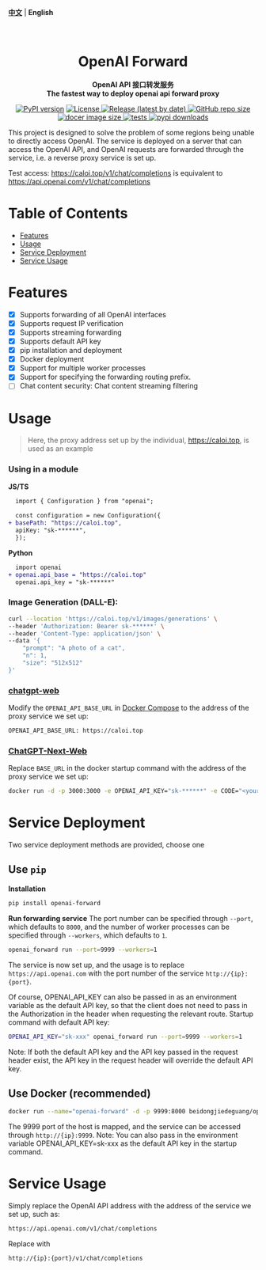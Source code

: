 [**中文**](./README_ZH.md) | **English**

<h1 align="center">
    <br>
    OpenAI Forward
    <br>
</h1>
<p align="center">
    <b> OpenAI API 接口转发服务 <br/>
    The fastest way to deploy openai api forward proxy </b>
</p>

<p align="center">
    <a href="https://pypi.org/project/openai-forward/"><img src="https://img.shields.io/pypi/v/openai-forward?color=brightgreen" alt="PyPI version" ></a>
    <a href="https://github.com/beidongjiedeguang/openai-forward/blob/main/LICENSE">
        <img alt="License" src="https://img.shields.io/github/license/beidongjiedeguang/openai-forward.svg?color=blue&style=flat-square">
    </a>
    <a href="https://github.com/beidongjiedeguang/openai-forward/releases">
        <img alt="Release (latest by date)" src="https://img.shields.io/github/v/release/beidongjiedeguang/openai-forward">
    </a>
    <a href="https://github.com/beidongjiedeguang/openai-forward">
        <img alt="GitHub repo size" src="https://img.shields.io/github/repo-size/beidongjiedeguang/openai-forward">
    </a>
    <a href="https://hub.docker.com/r/beidongjiedeguang/openai-forward">
        <img alt="docer image size" src="https://img.shields.io/docker/image-size/beidongjiedeguang/openai-forward?style=flat&label=docker image">
    </a>
    <a href="https://github.com/beidongjiedeguang/openai-forward/actions/workflows/run_tests.yaml">
        <img alt="tests" src="https://img.shields.io/github/actions/workflow/status/beidongjiedeguang/openai-forward/run_tests.yml?label=tests">
    </a>
    <a href="https://pypi.org/project/openai_forward/">
        <img alt="pypi downloads" src="https://img.shields.io/pypi/dm/openai_forward">
    </a>

</p>
This project is designed to solve the problem of some regions being unable to directly access OpenAI. The service is deployed on a server that can access the OpenAI API, and OpenAI requests are forwarded through the service, i.e. a reverse proxy service is set up. 

Test access: https://caloi.top/v1/chat/completions is equivalent to https://api.openai.com/v1/chat/completions 

# Table of Contents 

- [Features](#Features) 
- [Usage](#Usage) 
- [Service Deployment](#Service-Deployment) 
- [Service Usage](#Service-Usage) 

# Features 
- [x] Supports forwarding of all OpenAI interfaces 
- [x] Supports request IP verification 
- [x] Supports streaming forwarding 
- [x] Supports default API key 
- [x] pip installation and deployment 
- [x] Docker deployment 
- [x] Support for multiple worker processes
- [x] Support for specifying the forwarding routing prefix.
- [ ] Chat content security: Chat content streaming filtering 

# Usage 
> Here, the proxy address set up by the individual, https://caloi.top, is used as an example 

### Using in a module

**JS/TS**

```diff
  import { Configuration } from "openai";
  
  const configuration = new Configuration({
+ basePath: "https://caloi.top",
  apiKey: "sk-******",
  });
```

**Python**
```diff
  import openai
+ openai.api_base = "https://caloi.top"
  openai.api_key = "sk-******"
```

### Image Generation (DALL-E):
```bash 
curl --location 'https://caloi.top/v1/images/generations' \ 
--header 'Authorization: Bearer sk-******' \ 
--header 'Content-Type: application/json' \ 
--data '{ 
    "prompt": "A photo of a cat", 
    "n": 1, 
    "size": "512x512"
}' 
``` 

### [chatgpt-web](https://github.com/Chanzhaoyu/chatgpt-web) 
Modify the `OPENAI_API_BASE_URL` in [Docker Compose](https://github.com/Chanzhaoyu/chatgpt-web#docker-compose) to the address of the proxy service we set up: 
```bash 
OPENAI_API_BASE_URL: https://caloi.top 
``` 

### [ChatGPT-Next-Web](https://github.com/Yidadaa/ChatGPT-Next-Web) 
Replace `BASE_URL` in the docker startup command with the address of the proxy service we set up: 
```bash 
docker run -d -p 3000:3000 -e OPENAI_API_KEY="sk-******" -e CODE="<your password>" -e BASE_URL="caloi.top" yidadaa/chatgpt-next-web 
``` 

# Service Deployment 
Two service deployment methods are provided, choose one 

## Use `pip` 
**Installation** 
```bash 
pip install openai-forward 
``` 
**Run forwarding service** 
The port number can be specified through `--port`, which defaults to `8000`, and the number of worker processes can be specified through `--workers`, which defaults to `1`. 
```bash 
openai_forward run --port=9999 --workers=1 
``` 
The service is now set up, and the usage is to replace `https://api.openai.com` with the port number of the service `http://{ip}:{port}`. 

Of course, OPENAI_API_KEY can also be passed in as an environment variable as the default API key, so that the client does not need to pass in the Authorization in the header when requesting the relevant route. 
Startup command with default API key: 
```bash 
OPENAI_API_KEY="sk-xxx" openai_forward run --port=9999 --workers=1 
``` 
Note: If both the default API key and the API key passed in the request header exist, the API key in the request header will override the default API key. 

## Use Docker (recommended) 
```bash 
docker run --name="openai-forward" -d -p 9999:8000 beidongjiedeguang/openai-forward:latest 
``` 
The 9999 port of the host is mapped, and the service can be accessed through `http://{ip}:9999`. 
Note: You can also pass in the environment variable OPENAI_API_KEY=sk-xxx as the default API key in the startup command. 

# Service Usage 
Simply replace the OpenAI API address with the address of the service we set up, such as: 
```bash 
https://api.openai.com/v1/chat/completions 
``` 
Replace with 
```bash 
http://{ip}:{port}/v1/chat/completions 
```